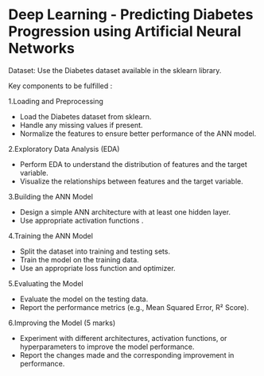 
# Deep Learning - Predicting Diabetes Progression using Artificial Neural Networks

Dataset:
Use the Diabetes dataset available in the sklearn library.

Key components to be fulfilled :

1.Loading and Preprocessing 
 * Load the Diabetes dataset from sklearn.
 * Handle any missing values if present.
 * Normalize the features to ensure better performance of the ANN model.
   
2.Exploratory Data Analysis (EDA)
  * Perform EDA to understand the distribution of features and the target variable.
  * Visualize the relationships between features and the target variable.

3.Building the ANN Model
  * Design a simple ANN architecture with at least one hidden layer.
  * Use appropriate activation functions .

4.Training the ANN Model
  * Split the dataset into training and testing sets.
  * Train the model on the training data.
  * Use an appropriate loss function and optimizer.
    
5.Evaluating the Model
  * Evaluate the model on the testing data.
  * Report the performance metrics (e.g., Mean Squared Error, R² Score).

6.Improving the Model (5 marks)
  * Experiment with different architectures, activation functions, or hyperparameters to improve the model performance.
  * Report the changes made and the corresponding improvement in performance.
